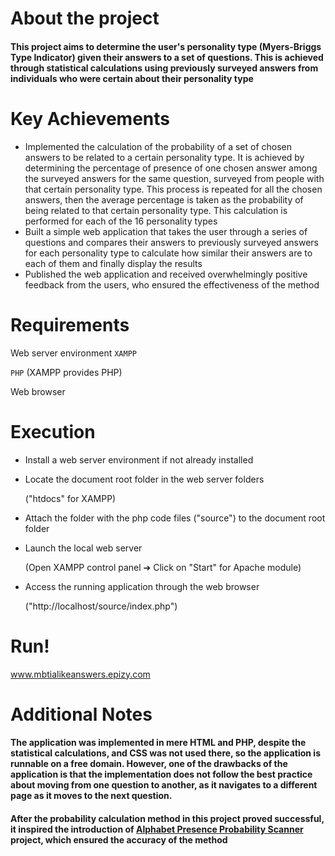 # About the project
#### This project aims to determine the user's personality type (Myers-Briggs Type Indicator) given their answers to a set of questions. This is achieved through statistical calculations using previously surveyed answers from individuals who were certain about their personality type

# Key Achievements
* Implemented the calculation of the probability of a set of chosen answers to be related to a certain personality type. It is achieved by determining the percentage of presence of one chosen answer among the surveyed answers for the same question, surveyed from people with that certain personality type. This process is repeated for all the chosen answers, then the average percentage is taken as the probability of being related to that certain personality type. This calculation is performed for each of the 16 personality types
* Built a simple web application that takes the user through a series of questions and compares their answers to previously surveyed answers for each personality type to calculate how similar their answers are to each of them and finally display the results
* Published the web application and received overwhelmingly positive feedback from the users, who ensured the effectiveness of the method 


# Requirements
 Web server environment `XAMPP`
 
 `PHP` (XAMPP provides PHP)
 
 Web browser

# Execution
* Install a web server environment if not already installed

* Locate the document root folder in the web server folders

  ("htdocs" for XAMPP)

* Attach the folder with the php code files ("source") to the document root folder

* Launch the local web server

  (Open XAMPP control panel ➔ Click on "Start" for Apache module) 

* Access the running application through the web browser

  ("http://localhost/source/index.php")

# Run!

www.mbtialikeanswers.epizy.com


# Additional Notes
#### The application was implemented in mere HTML and PHP, despite the statistical calculations, and CSS was not used there, so the application is runnable on a free domain. However, one of the drawbacks of the application is that the implementation does not follow the best practice about moving from one question to another, as it navigates to a different page as it moves to the next question.

#### After the probability calculation method in this project proved successful, it inspired the introduction of [Alphabet Presence Probability Scanner](https://github.com/GalaluddinOwais/Alphabet-Presence-Probability-Scanner) project, which ensured the accuracy of the method
